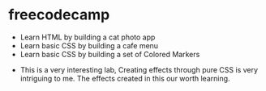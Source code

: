 # freecodecamp
- Learn HTML by building a cat photo app
- Learn basic CSS by building a cafe menu
- Learn basic CSS by building a set of Colored Markers<br>
* This is a very interesting lab, Creating effects through pure CSS is very intriguing to me. The effects created in this our worth learning.
